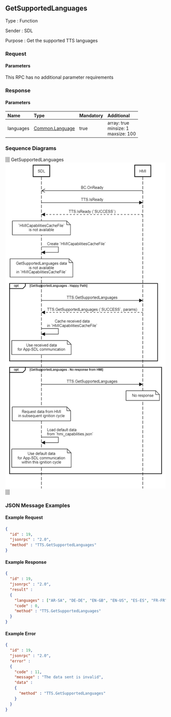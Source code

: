 ## GetSupportedLanguages

Type
: Function

Sender
: SDL

Purpose
: Get the supported TTS languages

### Request

#### Parameters

This RPC has no additional parameter requirements

### Response

#### Parameters

|Name|Type|Mandatory|Additional|
|:---|:---|:--------|:---------|
|languages|[Common.Language](../../common/enums/#language)|true|array: true<br>minsize: 1<br>maxsize: 100|

### Sequence Diagrams

|||
GetSupportedLanguages
![GetSupportedLanguages](./assets/GetSupportedLanguages.png)
|||

### JSON Message Examples

#### Example Request

```json
{
  "id" : 19,
  "jsonrpc" : "2.0",
  "method" : "TTS.GetSupportedLanguages"
}
```

#### Example Response

```json
{
  "id" : 19,
  "jsonrpc" : "2.0",
  "result" :
  {
    "languages" : ["AR-SA", "DE-DE", "EN-GB", "EN-US", "ES-ES", "FR-FR", "IT-IT"],
    "code" : 0,
    "method" : "TTS.GetSupportedLanguages"
  }
}
```

#### Example Error

```json
{
  "id" : 19,
  "jsonrpc" : "2.0",
  "error" :
  {
    "code" : 11,
    "message" : "The data sent is invalid",
    "data" :
    {
      "method" : "TTS.GetSupportedLanguages"
    }
  }
}
```
